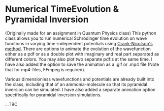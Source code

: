 # Numerical TimeEvolution & Pyramidal Inversion
(Originally made for an assignment in Quantum Physics class)
This python class allows you to run numerical Schrödinger time evolution on wave functions in varying time-independent potentials using [Crank-Nicolson's method](https://en.wikipedia.org/wiki/Crank%E2%80%93Nicolson_method). There are options to animate the evolution of the wavefunction either as a pdf or as a double plot with imaginary and real part separated as different colors. You may also plot two separate pdf:s at the same time. I have also added the option to save the animation as a .gif or .mp4 file (Note that for mp4-files, FFmpeg is required).

Various dimensionless wavefunctions and potentials are already built into the class, including that of an ammonia-molecule so that its pyramidal inversion can be simulated. I have also added a separate animation option specifically for pyramidal inversion simulations.

...TBC
